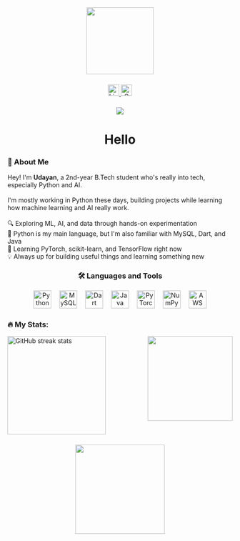 <div align="center">
  <img height="150" src="https://media.tenor.com/VJqYwn0A6P4AAAAM/exploding-cat-cat-blowing-up.gif" />
</div>

###

<div align="center">
  <a href="https://www.youtube.com/watch?v=dQw4w9WgXcQ&pp=ygUXbmV2ZXIgZ29ubmEgZ2l2ZSB5b3UgdXDSBwkJsAkBhyohjO8%3D" target="_blank">
    <img src="https://img.shields.io/static/v1?message=LinkedIn&logo=linkedin&label=&color=0077B5&logoColor=white&labelColor=&style=for-the-badge" height="25" alt="LinkedIn badge"/>
  </a>
  <a href="mailto:udayanjoshi12@gmail.com">
    <img src="https://img.shields.io/static/v1?message=Gmail&logo=gmail&label=&color=D14836&logoColor=white&labelColor=&style=for-the-badge" height="25" alt="Gmail badge"/>
  </a>
</div>

###

<div align="center">
  <img src="https://visitor-badge.laobi.icu/badge?page_id=azycr4yy.azycr4yy&" />
</div>

###

<h1 align="center">Hello</h1>

###

<h3 align="left">👋 About Me</h3>

<p align="left">
  Hey! I'm <strong>Udayan</strong>, a 2nd-year B.Tech student who's really into tech, especially Python and AI.<br><br>
  I'm mostly working in Python these days, building projects while learning how machine learning and AI really work.<br><br>
  🔍 Exploring ML, AI, and data through hands-on experimentation<br>
  🐍 Python is my main language, but I'm also familiar with MySQL, Dart, and Java<br>
  🧠 Learning PyTorch, scikit-learn, and TensorFlow right now<br>
  💡 Always up for building useful things and learning something new<br>
</p>

###

<h3 align="center">🛠 Languages and Tools</h3>

<div align="center">
  <img src="https://cdn.jsdelivr.net/gh/devicons/devicon/icons/python/python-original.svg" height="40" alt="Python logo" />
  <img width="10" />
  <img src="https://cdn.jsdelivr.net/gh/devicons/devicon/icons/mysql/mysql-original.svg" height="40" alt="MySQL logo" />
  <img width="10" />
  <img src="https://cdn.jsdelivr.net/gh/devicons/devicon/icons/dart/dart-original.svg" height="40" alt="Dart logo" />
  <img width="10" />
  <img src="https://cdn.jsdelivr.net/gh/devicons/devicon/icons/java/java-original.svg" height="40" alt="Java logo" />
  <img width="10" />
  <img src="https://cdn.jsdelivr.net/gh/devicons/devicon/icons/pytorch/pytorch-original.svg" height="40" alt="PyTorch logo" />
  <img width="10" />
  <img src="https://cdn.jsdelivr.net/gh/devicons/devicon/icons/numpy/numpy-original.svg" height="40" alt="NumPy logo" />
  <img width="10" />
  <img src="https://cdn.jsdelivr.net/gh/devicons/devicon/icons/amazonwebservices/amazonwebservices-line-wordmark.svg" height="40" alt="AWS logo" />
</div>

###

<h3 align="left">🔥 My Stats:</h3>

<img align="right" height="190" src="https://media.tenor.com/NwY5ppxLs_oAAAAM/kitten-keybo.gif" />

<div align="left">
  <img src="https://streak-stats.demolab.com?user=azycr4yy&locale=en&mode=daily&theme=dark&hide_border=false&border_radius=5&order=3" height="220" alt="GitHub streak stats" />
</div>

###

<div align="center">
  <img height="200" src="https://media.tenor.com/KdnRtRdEt24AAAAm/explosion-missile.webp" />
</div>
